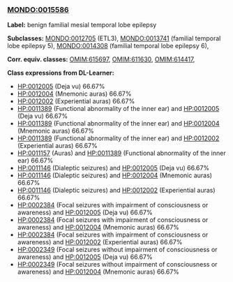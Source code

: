 
### [MONDO:0015586](http://purl.obolibrary.org/obo/MONDO_0015586)
**Label:** benign familial mesial temporal lobe epilepsy

**Subclasses:** [MONDO:0012705](http://purl.obolibrary.org/obo/MONDO_0012705) (ETL3), [MONDO:0013741](http://purl.obolibrary.org/obo/MONDO_0013741) (familial temporal lobe epilepsy 5), [MONDO:0014308](http://purl.obolibrary.org/obo/MONDO_0014308) (familial temporal lobe epilepsy 6), 

**Corr. equiv. classes:** [OMIM:615697](http://purl.obolibrary.org/obo/OMIM_615697), [OMIM:611630](http://purl.obolibrary.org/obo/OMIM_611630), [OMIM:614417](http://purl.obolibrary.org/obo/OMIM_614417), 

**Class expressions from DL-Learner:**

- [HP:0012005](http://purl.obolibrary.org/obo/HP_0012005) (Deja vu) 66.67%
- [HP:0012004](http://purl.obolibrary.org/obo/HP_0012004) (Mnemonic auras) 66.67%
- [HP:0012002](http://purl.obolibrary.org/obo/HP_0012002) (Experiential auras) 66.67%
- [HP:0011389](http://purl.obolibrary.org/obo/HP_0011389) (Functional abnormality of the inner ear) and [HP:0012005](http://purl.obolibrary.org/obo/HP_0012005) (Deja vu) 66.67%
- [HP:0011389](http://purl.obolibrary.org/obo/HP_0011389) (Functional abnormality of the inner ear) and [HP:0012004](http://purl.obolibrary.org/obo/HP_0012004) (Mnemonic auras) 66.67%
- [HP:0011389](http://purl.obolibrary.org/obo/HP_0011389) (Functional abnormality of the inner ear) and [HP:0012002](http://purl.obolibrary.org/obo/HP_0012002) (Experiential auras) 66.67%
- [HP:0011157](http://purl.obolibrary.org/obo/HP_0011157) (Auras) and [HP:0011389](http://purl.obolibrary.org/obo/HP_0011389) (Functional abnormality of the inner ear) 66.67%
- [HP:0011146](http://purl.obolibrary.org/obo/HP_0011146) (Dialeptic seizures) and [HP:0012005](http://purl.obolibrary.org/obo/HP_0012005) (Deja vu) 66.67%
- [HP:0011146](http://purl.obolibrary.org/obo/HP_0011146) (Dialeptic seizures) and [HP:0012004](http://purl.obolibrary.org/obo/HP_0012004) (Mnemonic auras) 66.67%
- [HP:0011146](http://purl.obolibrary.org/obo/HP_0011146) (Dialeptic seizures) and [HP:0012002](http://purl.obolibrary.org/obo/HP_0012002) (Experiential auras) 66.67%
- [HP:0002384](http://purl.obolibrary.org/obo/HP_0002384) (Focal seizures with impairment of consciousness or awareness) and [HP:0012005](http://purl.obolibrary.org/obo/HP_0012005) (Deja vu) 66.67%
- [HP:0002384](http://purl.obolibrary.org/obo/HP_0002384) (Focal seizures with impairment of consciousness or awareness) and [HP:0012004](http://purl.obolibrary.org/obo/HP_0012004) (Mnemonic auras) 66.67%
- [HP:0002384](http://purl.obolibrary.org/obo/HP_0002384) (Focal seizures with impairment of consciousness or awareness) and [HP:0012002](http://purl.obolibrary.org/obo/HP_0012002) (Experiential auras) 66.67%
- [HP:0002349](http://purl.obolibrary.org/obo/HP_0002349) (Focal seizures without impairment of consciousness or awareness) and [HP:0012005](http://purl.obolibrary.org/obo/HP_0012005) (Deja vu) 66.67%
- [HP:0002349](http://purl.obolibrary.org/obo/HP_0002349) (Focal seizures without impairment of consciousness or awareness) and [HP:0012004](http://purl.obolibrary.org/obo/HP_0012004) (Mnemonic auras) 66.67%


